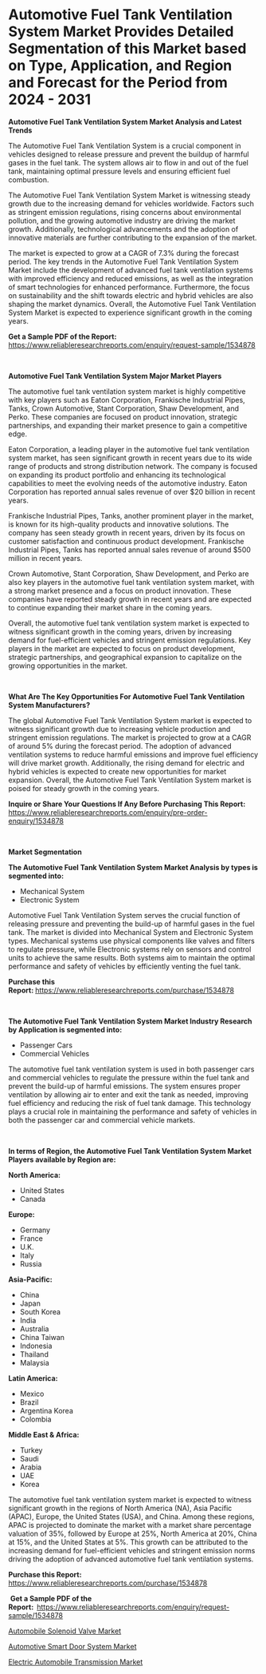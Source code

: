 <p><h1>Automotive Fuel Tank Ventilation System Market Provides Detailed Segmentation of this Market based on Type, Application, and Region and Forecast for the Period from 2024 - 2031</h1></p><p><strong>Automotive Fuel Tank Ventilation System Market Analysis and Latest Trends</strong></p>
<p><p>The Automotive Fuel Tank Ventilation System is a crucial component in vehicles designed to release pressure and prevent the buildup of harmful gases in the fuel tank. The system allows air to flow in and out of the fuel tank, maintaining optimal pressure levels and ensuring efficient fuel combustion.</p><p>The Automotive Fuel Tank Ventilation System Market is witnessing steady growth due to the increasing demand for vehicles worldwide. Factors such as stringent emission regulations, rising concerns about environmental pollution, and the growing automotive industry are driving the market growth. Additionally, technological advancements and the adoption of innovative materials are further contributing to the expansion of the market.</p><p>The market is expected to grow at a CAGR of 7.3% during the forecast period. The key trends in the Automotive Fuel Tank Ventilation System Market include the development of advanced fuel tank ventilation systems with improved efficiency and reduced emissions, as well as the integration of smart technologies for enhanced performance. Furthermore, the focus on sustainability and the shift towards electric and hybrid vehicles are also shaping the market dynamics. Overall, the Automotive Fuel Tank Ventilation System Market is expected to experience significant growth in the coming years.</p></p>
<p><strong>Get a Sample PDF of the Report:&nbsp;</strong> <a href="https://www.reliableresearchreports.com/enquiry/request-sample/1534878">https://www.reliableresearchreports.com/enquiry/request-sample/1534878</a></p>
<p>&nbsp;</p>
<p><strong>Automotive Fuel Tank Ventilation System Major Market Players</strong></p>
<p><p>The automotive fuel tank ventilation system market is highly competitive with key players such as Eaton Corporation, Frankische Industrial Pipes, Tanks, Crown Automotive, Stant Corporation, Shaw Development, and Perko. These companies are focused on product innovation, strategic partnerships, and expanding their market presence to gain a competitive edge.</p><p>Eaton Corporation, a leading player in the automotive fuel tank ventilation system market, has seen significant growth in recent years due to its wide range of products and strong distribution network. The company is focused on expanding its product portfolio and enhancing its technological capabilities to meet the evolving needs of the automotive industry. Eaton Corporation has reported annual sales revenue of over $20 billion in recent years.</p><p>Frankische Industrial Pipes, Tanks, another prominent player in the market, is known for its high-quality products and innovative solutions. The company has seen steady growth in recent years, driven by its focus on customer satisfaction and continuous product development. Frankische Industrial Pipes, Tanks has reported annual sales revenue of around $500 million in recent years.</p><p>Crown Automotive, Stant Corporation, Shaw Development, and Perko are also key players in the automotive fuel tank ventilation system market, with a strong market presence and a focus on product innovation. These companies have reported steady growth in recent years and are expected to continue expanding their market share in the coming years.</p><p>Overall, the automotive fuel tank ventilation system market is expected to witness significant growth in the coming years, driven by increasing demand for fuel-efficient vehicles and stringent emission regulations. Key players in the market are expected to focus on product development, strategic partnerships, and geographical expansion to capitalize on the growing opportunities in the market.</p></p>
<p>&nbsp;</p>
<p><strong>What Are The Key Opportunities For Automotive Fuel Tank Ventilation System Manufacturers?</strong></p>
<p><p>The global Automotive Fuel Tank Ventilation System market is expected to witness significant growth due to increasing vehicle production and stringent emission regulations. The market is projected to grow at a CAGR of around 5% during the forecast period. The adoption of advanced ventilation systems to reduce harmful emissions and improve fuel efficiency will drive market growth. Additionally, the rising demand for electric and hybrid vehicles is expected to create new opportunities for market expansion. Overall, the Automotive Fuel Tank Ventilation System market is poised for steady growth in the coming years.</p></p>
<p><strong>Inquire or Share Your Questions If Any Before Purchasing This Report:</strong> <a href="https://www.reliableresearchreports.com/enquiry/pre-order-enquiry/1534878">https://www.reliableresearchreports.com/enquiry/pre-order-enquiry/1534878</a></p>
<p>&nbsp;</p>
<p><strong>Market Segmentation</strong></p>
<p><strong>The Automotive Fuel Tank Ventilation System Market Analysis by types is segmented into:</strong></p>
<p><ul><li>Mechanical System</li><li>Electronic System</li></ul></p>
<p><p>Automotive Fuel Tank Ventilation System serves the crucial function of releasing pressure and preventing the build-up of harmful gases in the fuel tank. The market is divided into Mechanical System and Electronic System types. Mechanical systems use physical components like valves and filters to regulate pressure, while Electronic systems rely on sensors and control units to achieve the same results. Both systems aim to maintain the optimal performance and safety of vehicles by efficiently venting the fuel tank.</p></p>
<p><strong>Purchase this Report:&nbsp;</strong><a href="https://www.reliableresearchreports.com/purchase/1534878">https://www.reliableresearchreports.com/purchase/1534878</a></p>
<p>&nbsp;</p>
<p><strong>The Automotive Fuel Tank Ventilation System Market Industry Research by Application is segmented into:</strong></p>
<p><ul><li>Passenger Cars</li><li>Commercial Vehicles</li></ul></p>
<p><p>The automotive fuel tank ventilation system is used in both passenger cars and commercial vehicles to regulate the pressure within the fuel tank and prevent the build-up of harmful emissions. The system ensures proper ventilation by allowing air to enter and exit the tank as needed, improving fuel efficiency and reducing the risk of fuel tank damage. This technology plays a crucial role in maintaining the performance and safety of vehicles in both the passenger car and commercial vehicle markets.</p></p>
<p>&nbsp;</p>
<p><strong>In terms of Region, the Automotive Fuel Tank Ventilation System Market Players available by Region are:</strong></p>
<p>
    <p> <strong> North America: </strong>
        <ul>
            <li>United States</li>
            <li>Canada</li>
        </ul>
        </p> 
    <p> <strong> Europe: </strong>
        <ul>
            <li>Germany</li>
            <li>France</li>
            <li>U.K.</li>
            <li>Italy</li>
            <li>Russia</li>
        </ul>
        </p> 
    <p> <strong> Asia-Pacific: </strong>
        <ul>
            <li>China</li>
            <li>Japan</li>
            <li>South Korea</li>
            <li>India</li>
            <li>Australia</li>
            <li>China Taiwan</li>
            <li>Indonesia</li>
            <li>Thailand</li>
            <li>Malaysia</li>
        </ul>
        </p> 
    <p> <strong> Latin America: </strong>
        <ul>
            <li>Mexico</li>
            <li>Brazil</li>
            <li>Argentina Korea</li>
            <li>Colombia</li>
        </ul>
        </p> 
    <p> <strong> Middle East & Africa: </strong>
        <ul>
            <li>Turkey</li>
            <li>Saudi</li>
            <li>Arabia</li>
            <li>UAE</li>
            <li>Korea</li>
        </ul>
    </p>
    </p>
<p><p>The automotive fuel tank ventilation system market is expected to witness significant growth in the regions of North America (NA), Asia Pacific (APAC), Europe, the United States (USA), and China. Among these regions, APAC is projected to dominate the market with a market share percentage valuation of 35%, followed by Europe at 25%, North America at 20%, China at 15%, and the United States at 5%. This growth can be attributed to the increasing demand for fuel-efficient vehicles and stringent emission norms driving the adoption of advanced automotive fuel tank ventilation systems.</p></p>
<p><strong>Purchase this Report: </strong><a href="https://www.reliableresearchreports.com/purchase/1534878">https://www.reliableresearchreports.com/purchase/1534878</a></p>
<p>&nbsp;<strong>Get a Sample PDF of the Report:&nbsp;&nbsp;</strong><a href="https://www.reliableresearchreports.com/enquiry/request-sample/1534878">https://www.reliableresearchreports.com/enquiry/request-sample/1534878</a></p>
<p><strong></strong></p>
<p><p><a href="https://github.com/timeliteaut/Market-Research-Report-List-1/blob/main/automobile-solenoid-valve-market.md">Automobile Solenoid Valve Market</a></p><p><a href="https://github.com/bobicer/Market-Research-Report-List-2/blob/main/automotive-smart-door-system-market.md">Automotive Smart Door System Market</a></p><p><a href="https://github.com/globismark/Market-Research-Report-List-2/blob/main/electric-automobile-transmission-market.md">Electric Automobile Transmission Market</a></p></p>